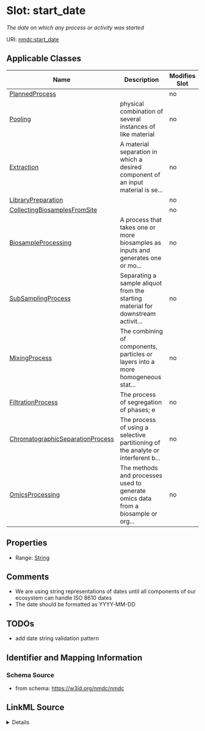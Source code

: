 # Slot: start_date


_The date on which any process or activity was started_



URI: [nmdc:start_date](https://w3id.org/nmdc/start_date)



<!-- no inheritance hierarchy -->




## Applicable Classes

| Name | Description | Modifies Slot |
| --- | --- | --- |
[PlannedProcess](PlannedProcess.md) |  |  no  |
[Pooling](Pooling.md) | physical combination of several instances of like material |  no  |
[Extraction](Extraction.md) | A material separation in which a desired component of an input material is se... |  no  |
[LibraryPreparation](LibraryPreparation.md) |  |  no  |
[CollectingBiosamplesFromSite](CollectingBiosamplesFromSite.md) |  |  no  |
[BiosampleProcessing](BiosampleProcessing.md) | A process that takes one or more biosamples as inputs and generates one or mo... |  no  |
[SubSamplingProcess](SubSamplingProcess.md) | Separating a sample aliquot from the starting material for downstream activit... |  no  |
[MixingProcess](MixingProcess.md) | The combining of components, particles or layers into a more homogeneous stat... |  no  |
[FiltrationProcess](FiltrationProcess.md) | The process of segregation of phases; e |  no  |
[ChromatographicSeparationProcess](ChromatographicSeparationProcess.md) | The process of using a selective partitioning of the analyte or interferent b... |  no  |
[OmicsProcessing](OmicsProcessing.md) | The methods and processes used to generate omics data from a biosample or org... |  no  |







## Properties

* Range: [String](String.md)





## Comments

* We are using string representations of dates until all components of our ecosystem can handle ISO 8610 dates
* The date should be formatted as YYYY-MM-DD

## TODOs

* add date string validation pattern

## Identifier and Mapping Information







### Schema Source


* from schema: https://w3id.org/nmdc/nmdc




## LinkML Source

<details>
```yaml
name: start_date
description: The date on which any process or activity was started
todos:
- add date string validation pattern
comments:
- We are using string representations of dates until all components of our ecosystem
  can handle ISO 8610 dates
- The date should be formatted as YYYY-MM-DD
from_schema: https://w3id.org/nmdc/nmdc
rank: 1000
alias: start_date
domain_of:
- PlannedProcess
range: string

```
</details>